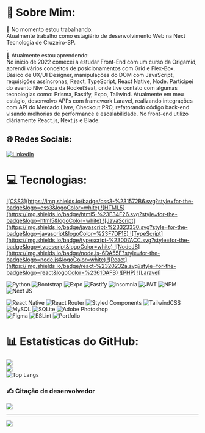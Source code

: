 # 💫 Sobre Mim:
🔭 No momento estou trabalhando:<br>      Atualmente trabalho como estagiário de desenvolvimento Web na Next Tecnologia de Cruzeiro-SP.<br>.<br>🌱 Atualmente estou aprendendo:<br>      No início de 2022 comecei a estudar Front-End com um curso da Origamid, aprendi vários conceitos de posicionamentos com Grid e Flex-Box.<br>Básico de UX/UI Designer, manipulações do DOM com JavaScript, requisições assíncronas, React, TypeScript, React Native, Node. Participei do evento Nlw Copa da RocketSeat, onde tive contato com algumas tecnologias como: Prisma, Fastify, Expo, Tailwind.  Atualmente em meu estágio, desenvolvo API's com framework Laravel, realizando integrações com API do Mercado Livre, Checkout PRO, refatorando código back-end visando melhorias de performance e escalabilidade. No front-end utilizo diáriamente React.js, Next.js e Blade.<br>


## 🌐 Redes Sociais:
[![LinkedIn](https://img.shields.io/badge/LinkedIn-%230077B5.svg?logo=linkedin&logoColor=white)](https://www.linkedin.com/in/andr%C3%A9-henrique-0a6604179/) 

# 💻 Tecnologias:
<a href="https://developer.mozilla.org/pt-BR/docs/Web/CSS">
    ![CSS3](https://img.shields.io/badge/css3-%231572B6.svg?style=for-the-badge&logo=css3&logoColor=white)
</a>
<a href="https://developer.mozilla.org/pt-BR/docs/Web/HTML">
  ![HTML5](https://img.shields.io/badge/html5-%23E34F26.svg?style=for-the-badge&logo=html5&logoColor=white) 
</a>
<a href="https://developer.mozilla.org/pt-BR/docs/Web/JavaScript">
    ![JavaScript](https://img.shields.io/badge/javascript-%23323330.svg?style=for-the-badge&logo=javascript&logoColor=%23F7DF1E) 
</a>
<a href="https://www.typescriptlang.org/">
    ![TypeScript](https://img.shields.io/badge/typescript-%23007ACC.svg?style=for-the-badge&logo=typescript&logoColor=white)
</a> 
<a href="https://nodejs.dev/learn">
    ![NodeJS](https://img.shields.io/badge/node.js-6DA55F?style=for-the-badge&logo=node.js&logoColor=white)
</a>
<a href="https://reactjs.org/">
   ![React](https://img.shields.io/badge/react-%2320232a.svg?style=for-the-badge&logo=react&logoColor=%2361DAFB)
</a>
<a href="https://www.php.net/docs.php">
    ![PHP]
</a>
<a href="https://laravel.com/">
    ![Laravel]
</a>

![Python](https://img.shields.io/badge/python-3670A0?style=for-the-badge&logo=python&logoColor=ffdd54) 
![Bootstrap](https://img.shields.io/badge/bootstrap-%23563D7C.svg?style=for-the-badge&logo=bootstrap&logoColor=white) 
![Expo](https://img.shields.io/badge/expo-1C1E24?style=for-the-badge&logo=expo&logoColor=#D04A37) 
![Fastify](https://img.shields.io/badge/fastify-%23000000.svg?style=for-the-badge&logo=fastify&logoColor=white) 
![Insomnia](https://img.shields.io/badge/Insomnia-black?style=for-the-badge&logo=insomnia&logoColor=5849BE) 
![JWT](https://img.shields.io/badge/JWT-black?style=for-the-badge&logo=JSON%20web%20tokens) 
![NPM](https://img.shields.io/badge/NPM-%23000000.svg?style=for-the-badge&logo=npm&logoColor=white) 
![Next JS](https://img.shields.io/badge/Next-black?style=for-the-badge&logo=next.js&logoColor=white)  
 
![React Native](https://img.shields.io/badge/react_native-%2320232a.svg?style=for-the-badge&logo=react&logoColor=%2361DAFB) 
![React Router](https://img.shields.io/badge/React_Router-CA4245?style=for-the-badge&logo=react-router&logoColor=white) 
![Styled Components](https://img.shields.io/badge/styled--components-DB7093?style=for-the-badge&logo=styled-components&logoColor=white) 
![TailwindCSS](https://img.shields.io/badge/tailwindcss-%2338B2AC.svg?style=for-the-badge&logo=tailwind-css&logoColor=white) 
![MySQL](https://img.shields.io/badge/mysql-%2300f.svg?style=for-the-badge&logo=mysql&logoColor=white) 
![SQLite](https://img.shields.io/badge/sqlite-%2307405e.svg?style=for-the-badge&logo=sqlite&logoColor=white) 
![Adobe Photoshop](https://img.shields.io/badge/adobephotoshop-%2331A8FF.svg?style=for-the-badge&logo=adobephotoshop&logoColor=white) 	
![Figma](https://img.shields.io/badge/figma-%23F24E1E.svg?style=for-the-badge&logo=figma&logoColor=white) 
![ESLint](https://img.shields.io/badge/ESLint-4B3263?style=for-the-badge&logo=eslint&logoColor=white) 
![Portfolio](https://img.shields.io/badge/Portfolio-%23000000.svg?style=for-the-badge&logo=firefox&logoColor=#FF7139)


# 📊 Estatísticas do GitHub:
![](https://github-readme-stats.vercel.app/api?username=AndrelhpSilva&theme=dark&hide_border=false&include_all_commits=false&count_private=false&locale=pt-br)<br/>
![](https://github-readme-streak-stats.herokuapp.com/?user=AndrelhpSilva&theme=dark&hide_border=false&locale=pt-br)<br/>
![Top Langs](https://github-readme-stats.vercel.app/api/top-langs/?username=AndrelhpSilva&langs_count=8&theme=dark&hide_border=false&include_all_commits=false&count_private=false&layout=compact&locale=pt-br)

### ✍️ Citação de desenvolvedor
![](https://quotes-github-readme.vercel.app/api?type=horizontal&theme=radical)

---
[![](https://visitcount.itsvg.in/api?id=AndrelhpSilva&icon=0&color=0)](https://visitcount.itsvg.in)

<!-- Proudly created with GPRM ( https://gprm.itsvg.in ) -->
